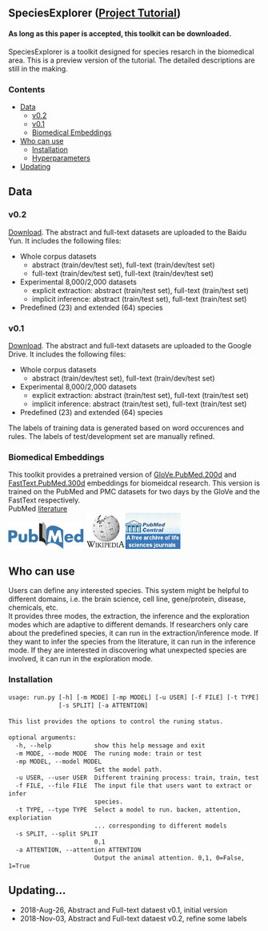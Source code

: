 ## SpeciesExplorer ([Project Tutorial](https://sssgrowth.github.io/SPECIESEXPLORER/))


#### As long as this paper is accepted, this toolkit can be downloaded.
SpeciesExplorer is a toolkit designed for species resarch in the biomedical area. This is a preview version of the tutorial. The detailed descriptions are still in the making.

### Contents

* [Data](#data)
  * [v0.2](#v0.2)
  * [v0.1](#v0.1)
  * [Biomedical Embeddings](#biomedical-embeddings)
* [Who can use](#who-can-use)
  * [Installation](#installation)
  * [Hyperparameters](#hyperparameters)
* [Updating](#updating)

## Data
### v0.2
[Download](https://pan.baidu.com/s/1PY-_mxds7A_HoyWysjsxlA). The abstract and full-text datasets are uploaded to the Baidu Yun. It includes the following files:

+ Whole corpus datasets
	+ abstract (train/dev/test set), full-text (train/dev/test set)
	+ full-text (train/dev/test set), full-text (train/dev/test set)
+ Experimental 8,000/2,000 datasets
	+ explicit extraction: abstract (train/test set), full-text (train/test set)
	+ implicit inference: abstract (train/test set), full-text (train/test set)
+ Predefined (23) and extended (64) species

### v0.1 
[Download](https://drive.google.com/drive/folders/1VIHEbRtPeWo66L6zaEjyv30qizC_fdQB?usp=sharing). The abstract and full-text datasets are uploaded to the Google Drive. It includes the following files:

+ Whole corpus datasets
	+ abstract (train/dev/test set), full-text (train/dev/test set)
+ Experimental 8,000/2,000 datasets
	+ explicit extraction: abstract (train/test set), full-text (train/test set)
	+ implicit inference: abstract (train/test set), full-text (train/test set)
+ Predefined (23) and extended (64) species

The labels of training data is generated based on word occurences and rules. The labels of test/development set are manually refined.

### Biomedical Embeddings
This toolkit provides a pretrained version of [GloVe.PubMed.200d](d) and [FastText.PubMed.300d](d) embeddings for biomeidcal research.  This version is trained on the PubMed and PMC datasets for two days by the GloVe and the FastText respectively.  
PubMed [literature](https://www.ncbi.nlm.nih.gov/pubmed/)  
 <img src="./icon/pubmed.png" width="150">  <img src="./icon/wiki.png" width="80"><img src="./icon/pubmedcentral.jpg" width="110">
 
## Who can use
Users can define any interested species. This system might be helpful to different domains, i.e. the brain science, cell line, gene/protein, disease, chemicals, etc.  
It provides three modes, the extraction, the inference and the exploration modes which are adaptive to different demands. If researchers only care about the predefined species, it can run in the extraction/inference mode. If they want to infer the species from the literature, it can run in the inference mode. If they are interested in discovering what unexpected species are involved, it can run in the exploration mode.


### Installation
```
usage: run.py [-h] [-m MODE] [-mp MODEL] [-u USER] [-f FILE] [-t TYPE]
              [-s SPLIT] [-a ATTENTION]

This list provides the options to control the runing status.

optional arguments:
  -h, --help            show this help message and exit
  -m MODE, --mode MODE  The runing mode: train or test
  -mp MODEL, --model MODEL
                        Set the model path.
  -u USER, --user USER  Different training process: train, train, test
  -f FILE, --file FILE  The input file that users want to extract or infer
                        species.
  -t TYPE, --type TYPE  Select a model to run. backen, attention, exploriation
                        ... corresponding to different models
  -s SPLIT, --split SPLIT
                        0,1
  -a ATTENTION, --attention ATTENTION
                        Output the animal attention. 0,1, 0=False, 1=True
```
## Updating...

* 2018-Aug-26, Abstract and Full-text dataest v0.1, initial version
* 2018-Nov-03, Abstract and Full-text dataest v0.2, refine some labels

